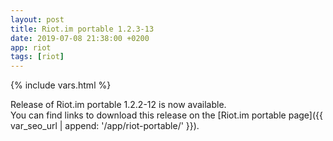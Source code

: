 ```yaml
---
layout: post
title: Riot.im portable 1.2.3-13
date: 2019-07-08 21:38:00 +0200
app: riot
tags: [riot]
---
```

{% include vars.html %}

Release of Riot.im portable 1.2.2-12 is now available.<br />
You can find links to download this release on the [Riot.im portable page]({{ var_seo_url | append: '/app/riot-portable/' }}).